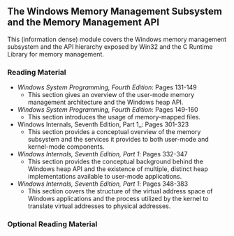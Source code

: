 ## The Windows Memory Management Subsystem and the Memory Management API

This (information dense) module covers the Windows memory management subsystem and the API hierarchy exposed by Win32 and the C Runtime Library for memory management. 

### Reading Material

- _Windows System Programming, Fourth Edition_: Pages 131-149
    - This section gives an overview of the user-mode memory management architecture and the Windows heap API.
- _Windows System Programming, Fourth Edition_: Pages 149-160
    - This section introduces the usage of memory-mapped files.
- Windows Internals, Seventh Edition, Part 1_: Pages 301-323
    - This section provides a conceptual overview of the memory subsystem and the services it provides to both user-mode and kernel-mode components.
- _Windows Internals, Seventh Edition, Part 1_: Pages 332-347
    - This section provides the conceptual background behind the Windows heap API and the existence of multiple, distinct heap implementations available to user-mode applications. 
- _Windows Internals, Seventh Edition, Part 1_: Pages 348-383
    - This section covers the structure of the virtual address space of Windows applications and the process utilized by the kernel to translate virtual addresses to physical addresses.

### Optional Reading Material



